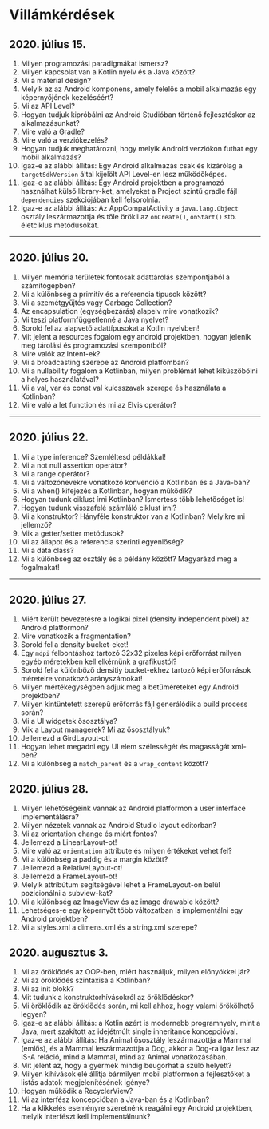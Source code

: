 # Villámkérdések

## 2020. július 15.

1. Milyen programozási paradigmákat ismersz?
2. Milyen kapcsolat van a Kotlin nyelv és a Java között?
3. Mi a material design?
4. Melyik az az Android komponens, amely felelős a mobil alkalmazás egy képernyőjének kezeléséért?
5. Mi az API Level?
6. Hogyan tudjuk kipróbálni az Android Studióban történő fejlesztéskor az alkalmazásunkat?
7. Mire való a Gradle?
8. Mire való a verziókezelés?
9. Hogyan tudjuk meghatározni, hogy melyik Android verziókon futhat egy mobil alkalmazás?
10. Igaz-e az alábbi állítás: Egy Android alkalmazás csak és kizárólag a `targetSdkVersion` által kijelölt API Level-en lesz működőképes.
11. Igaz-e az alábbi állítás: Egy Android projektben a programozó használhat külső library-ket, amelyeket a Project szintű gradle fájl `dependencies` szekciójában kell felsorolnia.
12. Igaz-e az alábbi állítás: Az AppCompatActivity a `java.lang.Object` osztály leszármazottja és tőle örökli az `onCreate()`, `onStart()` stb. életciklus metódusokat.
 
---

## 2020. július 20.

1. Milyen memória területek fontosak adattárolás szempontjából a számítógépben?
2. Mi a különbség a primitív és a referencia típusok között?
3. Mi a szemétgyűjtés vagy Garbage Collection?
4. Az encapsulation (egységbezárás) alapelv mire vonatkozik?
5. Mi teszi platformfüggetlenné a Java nyelvet?
6. Sorold fel az alapvető adattípusokat a Kotlin nyelvben!
7. Mit jelent a resources fogalom egy android projektben, hogyan jelenik meg tárolási és programozási szempontból?
8. Mire valók az Intent-ek?
9. Mi a broadcasting szerepe az Android platfomban?
10. Mi a nullability fogalom a Kotlinban, milyen problémát lehet kiküszöbölni a helyes használatával?
11. Mi a val, var és const val kulcsszavak szerepe és használata a Kotlinban?
12. Mire való a let function és mi az Elvis operátor?

---

## 2020. július 22.

1. Mi a type inference? Szemléltesd példákkal!
2. Mi a not null assertion operátor?
3. Mi a range operátor?
4. Mi a változónevekre vonatkozó konvenció a Kotlinban és a Java-ban?
5. Mi a when() kifejezés a Kotlinban, hogyan működik?
6. Hogyan tudunk ciklust írni Kotlinban? Ismertess több lehetőséget is!
7. Hogyan tudunk visszafelé számláló ciklust írni?
8. Mi a konstruktor? Hányféle konstruktor van a Kotlinban? Melyikre mi jellemző?
9. Mik a getter/setter metódusok?
10. Mi az állapot és a referencia szerinti egyenlőség?
11. Mi a data class?
12. Mi a különbség az osztály és a példány között? Magyarázd meg a fogalmakat!

---

## 2020. július 27.

1. Miért került bevezetésre a logikai pixel (density independent pixel) az Android platformon?
2. Mire vonatkozik a fragmentation?
3. Sorold fel a density bucket-eket!
4. Egy `mdpi` felbontáshoz tartozó 32x32 pixeles képi erőforrást milyen egyéb méretekben kell elkérnünk a grafikustól? 
5. Sorold fel a különböző densitiy bucket-ekhez tartozó képi erőforrások méreteire vonatkozó arányszámokat!
6. Milyen mértékegységben adjuk meg a betűméreteket egy Android projektben?
7. Milyen kintüntetett szerepű erőforrás fájl generálódik a build process során?
8. Mi a UI widgetek ősosztálya?
9. Mik a Layout managerek? Mi az ősosztályuk?
10. Jellemezd a GirdLayout-ot!
11. Hogyan lehet megadni egy UI elem szélességét és magasságát xml-ben?
12. Mi a különbség a `match_parent` és a `wrap_content` között?


## 2020. július 28.

1. Milyen lehetőségeink vannak az Android platformon a user interface implementálásra?
2. Milyen nézetek vannak az Android Studio layout editorban? 
3. Mi az orientation change és miért fontos?
4. Jellemezd a LinearLayout-ot!
5. Mire való az `orientation` attribute és milyen értékeket vehet fel?
6. Mi a különbség a paddig és a margin között?
7. Jellemezd a RelativeLayout-ot!
8. Jellemezd a FrameLayout-ot!
9. Melyik attribútum segítségével lehet a FrameLayout-on belül pozicionálni a subview-kat?
10. Mi a különbség az ImageView és az image drawable között?
11. Lehetséges-e egy képernyőt több változatban is implementálni egy Android projektben?
12. Mi a styles.xml a dimens.xml és a string.xml szerepe?


## 2020. augusztus 3.

1. Mi az öröklődés az OOP-ben, miért használjuk, milyen előnyökkel jár?
2. Mi az öröklődés szintaxisa a Kotlinban?
3. Mi az init blokk?
4. Mit tudunk a konstruktorhívásokról az öröklődéskor?
5. Mi öröklődik az öröklődés során, mi kell ahhoz, hogy valami örökölhető legyen?
6. Igaz-e az alábbi állítás: a Kotlin azért is modernebb programnyelv, mint a Java, mert szakított az idejétmúlt single inheritance koncepcióval.
7. Igaz-e az alábbi állítás: Ha Animal ősosztály leszármazottja a Mammal (emlős), és a Mammal leszármazottja a Dog, akkor a Dog-ra igaz lesz az IS-A reláció, mind a Mammal, mind az Animal vonatkozásában.
8. Mit jelent az, hogy a gyermek mindig beugorhat a szülő helyett?
9. Milyen kihívások elé állítja bármilyen mobil platformon a fejlesztőket a listás adatok megjelenítésének igénye?
10. Hogyan működik a RecyclerView?
11. Mi az interfész koncepcióban a Java-ban és a Kotlinban?
12. Ha a klikkelés eseményre szeretnénk reagálni egy Android projektben, melyik interfészt kell implementálnunk?
